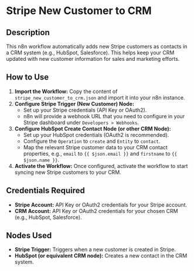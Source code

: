 # Stripe New Customer to CRM

## Description
This n8n workflow automatically adds new Stripe customers as contacts in a CRM system (e.g., HubSpot, Salesforce). This helps keep your CRM updated with new customer information for sales and marketing efforts.

## How to Use
1.  **Import the Workflow:** Copy the content of `stripe_new_customer_to_crm.json` and import it into your n8n instance.
2.  **Configure Stripe Trigger (New Customer) Node:**
    *   Set up your Stripe credentials (API Key or OAuth2).
    *   n8n will provide a webhook URL that you need to configure in your Stripe dashboard under `Developers > Webhooks`.
3.  **Configure HubSpot Create Contact Node (or other CRM Node):**
    *   Set up your HubSpot credentials (OAuth2 is recommended).
    *   Configure the `Operation` to `create` and `Entity` to `contact`.
    *   Map the relevant Stripe customer data to your CRM contact properties, e.g., `email` to `{{ $json.email }}` and `firstname` to `{{ $json.name }}`.
4.  **Activate the Workflow:** Once configured, activate the workflow to start syncing new Stripe customers to your CRM.

## Credentials Required
*   **Stripe Account:** API Key or OAuth2 credentials for your Stripe account.
*   **CRM Account:** API Key or OAuth2 credentials for your chosen CRM (e.g., HubSpot, Salesforce).

## Nodes Used
*   **Stripe Trigger:** Triggers when a new customer is created in Stripe.
*   **HubSpot (or equivalent CRM node):** Creates a new contact in the CRM system.
